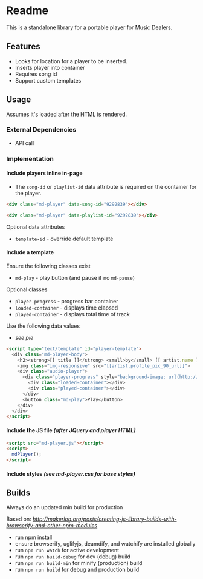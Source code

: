 # Readme

This is a standalone library for a portable player for Music Dealers.

## Features
  - Looks for location for a player to be inserted.
  - Inserts player into container
  - Requires song id
  - Support custom templates

## Usage

Assumes it's loaded after the HTML is rendered.

### External Dependencies
  - API call

### Implementation

#### Include players inline in-page

  - The `song-id` or `playlist-id` data attribute is required on the container for the player.

``` html
<div class="md-player" data-song-id="9292839"></div>

<div class="md-player" data-playlist-id="9292839"></div>
```

Optional data attributes
  - `template-id` - override default template

#### Include a template

Ensure the following classes exist
  - `md-play` - play button (and pause if no `md-pause`)

Optional classes
  - `player-progress` - progress bar container
  - `loaded-container` - displays time elapsed
  - `played-container` - displays total time of track

Use the following data values
  - _see pie_

``` html
<script type="text/template" id="player-template">
  <div class="md-player-body">
    <h2><strong>[[ title ]]</strong> <small>by</small> [[ artist.name ]] <small><span class="elapsed">[[ elapsed ]]</span> - [[ duration_formatted ]]</small></h2>
    <img class="img-responsive" src="[[artist.profile_pic_90_url]]">
    <div class="audio-player">
      <div class="player-progress" style="background-image: url(http://mdlrs.com/createwaveform/[[ id ]])">
        <div class="loaded-container"></div>
        <div class="played-container"></div>
      </div>
      <button class="md-play">Play</button>
    </div>
  </div>
</script>
```

#### Include the JS file _(after JQuery and player HTML)_

``` html
<script src="md-player.js"></script>
<script>
  mdPlayer();
</script>
```

#### Include styles _(see md-player.css for base styles)_

## Builds

Always do an updated min build for production

Based on: _http://makerlog.org/posts/creating-js-library-builds-with-browserify-and-other-npm-modules_

- run npm install
- ensure browserify, uglifyjs, deamdify, and watchify are installed globally
- run `npm run watch` for active development
- run `npm run build-debug` for dev (debug) build
- run `npm run build-min` for minify (production) build
- run `npm run build` for debug and production build
